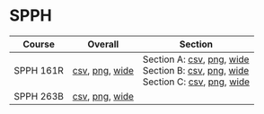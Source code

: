 # SPPH

| Course | Overall | Section |
| ------ | ------- | ------- |
| SPPH 161R | [csv](https://github.com/UCSD-Historical-Enrollment-Data/2025Spring/blob/main/overall/SPPH%20161R.csv), [png](https://raw.githubusercontent.com/UCSD-Historical-Enrollment-Data/2025Spring/main/plot_overall/SPPH%20161R.png), [wide](https://raw.githubusercontent.com/UCSD-Historical-Enrollment-Data/2025Spring/main/plot_overall_wide/SPPH%20161R.png) | Section A: [csv](https://github.com/UCSD-Historical-Enrollment-Data/2025Spring/blob/main/section/SPPH%20161R_A.csv), [png](https://raw.githubusercontent.com/UCSD-Historical-Enrollment-Data/2025Spring/main/plot_section/SPPH%20161R_A.png), [wide](https://raw.githubusercontent.com/UCSD-Historical-Enrollment-Data/2025Spring/main/plot_section_wide/SPPH%20161R_A.png)<br>Section B: [csv](https://github.com/UCSD-Historical-Enrollment-Data/2025Spring/blob/main/section/SPPH%20161R_B.csv), [png](https://raw.githubusercontent.com/UCSD-Historical-Enrollment-Data/2025Spring/main/plot_section/SPPH%20161R_B.png), [wide](https://raw.githubusercontent.com/UCSD-Historical-Enrollment-Data/2025Spring/main/plot_section_wide/SPPH%20161R_B.png)<br>Section C: [csv](https://github.com/UCSD-Historical-Enrollment-Data/2025Spring/blob/main/section/SPPH%20161R_C.csv), [png](https://raw.githubusercontent.com/UCSD-Historical-Enrollment-Data/2025Spring/main/plot_section/SPPH%20161R_C.png), [wide](https://raw.githubusercontent.com/UCSD-Historical-Enrollment-Data/2025Spring/main/plot_section_wide/SPPH%20161R_C.png) |
| SPPH 263B | [csv](https://github.com/UCSD-Historical-Enrollment-Data/2025Spring/blob/main/overall/SPPH%20263B.csv), [png](https://raw.githubusercontent.com/UCSD-Historical-Enrollment-Data/2025Spring/main/plot_overall/SPPH%20263B.png), [wide](https://raw.githubusercontent.com/UCSD-Historical-Enrollment-Data/2025Spring/main/plot_overall_wide/SPPH%20263B.png) |  |
